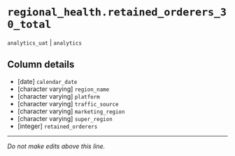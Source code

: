 # `regional_health.retained_orderers_30_total`
`analytics_uat` | `analytics`

## Column details
* [date]      `calendar_date`
* [character varying] `region_name`
* [character varying] `platform`
* [character varying] `traffic_source`
* [character varying] `marketing_region`
* [character varying] `super_region`
* [integer]   `retained_orderers`

-------------------------------------------------------------------------------
*Do not make edits above this line.*
